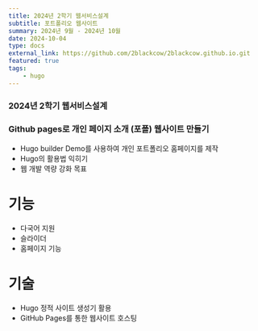 ```yaml
---
title: 2024년 2학기 웹서비스설계 
subtitle: 포트폴리오 웹사이트
summary: 2024년 9월 - 2024년 10월
date: 2024-10-04
type: docs
external_link: https://github.com/2blackcow/2blackcow.github.io.git
featured: true
tags:
    - hugo
---
```


### 2024년 2학기 웹서비스설계 
### Github pages로 개인 페이지 소개 (포폴) 웹사이트 만들기
-  Hugo builder Demo를 사용하여 개인 포트폴리오 홈페이지를 제작
-  Hugo의 활용법 익히기
-  웹 개발 역량 강화 목표

# 기능
- 다국어 지원
- 슬라이더
- 홈페이지 기능

# 기술
- Hugo 정적 사이트 생성기 활용
- GitHub Pages를 통한 웹사이트 호스팅


